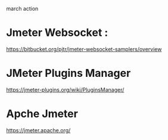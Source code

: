 march action

# Jmeter Websocket :

https://bitbucket.org/pjtr/jmeter-websocket-samplers/overview


# JMeter Plugins Manager
https://jmeter-plugins.org/wiki/PluginsManager/

# Apche Jmeter
https://jmeter.apache.org/
















